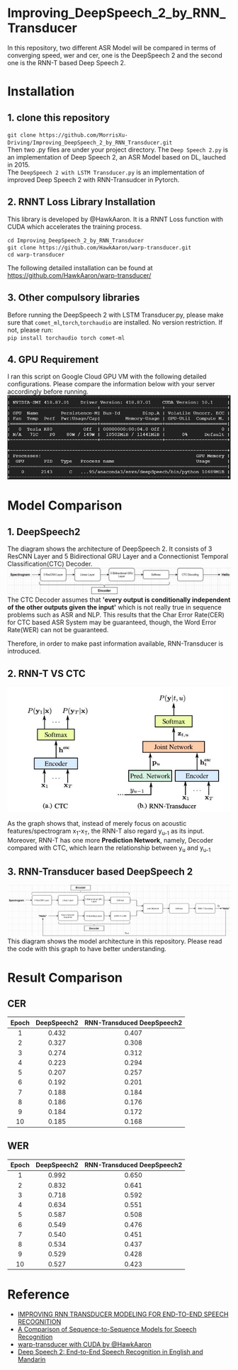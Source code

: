 # Improving_DeepSpeech_2_by_RNN_Transducer
In this repository, two different ASR Model will be compared in terms of converging speed, wer and cer, one is the DeepSpeech 2 and the second one is the RNN-T based Deep Speech 2.

# Installation
## 1. clone this repository
`git clone https://github.com/MorrisXu-Driving/Improving_DeepSpeech_2_by_RNN_Transducer.git`  
Then two .py files are under your project directory. The `Deep Speech 2.py` is an implementation of Deep Speech 2, an ASR Model based on DL, lauched in 2015.  
The `DeepSpeech 2 with LSTM Transducer.py` is an implementation of improved Deep Speech 2 with RNN-Transudcer in Pytorch.

## 2. RNNT Loss Library Installation
This library is developed by @HawkAaron. It is a RNNT Loss function with CUDA which accelerates the training process.    
```
cd Improving_DeepSpeech_2_by_RNN_Transducer
git clone https://github.com/HawkAaron/warp-transducer.git
cd warp-transducer
```
The following detailed installation can be found at https://github.com/HawkAaron/warp-transducer/

## 3. Other compulsory libraries
Before running the DeepSpeech 2 with LSTM Transducer.py, please make sure that `comet_ml`,`torch`,`torchaudio` are installed. No version restriction.
If not, please run:  
`pip install torchaudio torch comet-ml`

## 4. GPU Requirement
I ran this script on Google Cloud GPU VM with the following detailed configurations. Please compare the information below with your server accordingly before running.  
![Image](https://github.com/MorrisXu-Driving/Improving_DeepSpeech_2_by_RNN_Transducer/blob/master/readme_img/GPU.JPG)

# Model Comparison
## 1. DeepSpeech2
The diagram shows the architecture of DeepSpeech 2. It consists of 3 ResCNN Layer and 5 Bidirectional GRU Layer and a Connectionist Temporal Classification(CTC) Decoder.  
![Image](https://github.com/MorrisXu-Driving/Improving_DeepSpeech_2_by_RNN_Transducer/blob/master/readme_img/DEEPSPEECH2.JPG)  
The CTC Decoder assumes that **'every output is conditionally independent of the other outputs given the input'** which is not really true in sequence problems such as ASR and NLP. This results that the Char Error Rate(CER) for CTC based ASR System may be guaranteed, though, the Word Error Rate(WER) can not be guaranteed.  

Therefore, in order to make past information available, RNN-Transducer is introduced.
## 2. RNN-T VS CTC
<div align=center><img src="https://github.com/MorrisXu-Driving/Improving_DeepSpeech_2_by_RNN_Transducer/blob/master/readme_img/CTC_VS_Transducer.JPG"></div>


As the graph shows that, instead of merely focus on acoustic features/spectrogram x<sub>1</sub>-x<sub>T</sub>, the RNN-T also regard y<sub>u-1</sub> as its input. Moreover, RNN-T has one more **Prediction Network**, namely, Decoder compared with CTC, which learn the relationship between y<sub>u</sub> and y<sub>u-1</sub>

## 3. RNN-Transducer based DeepSpeech 2
![Image](https://github.com/MorrisXu-Driving/Improving_DeepSpeech_2_by_RNN_Transducer/blob/master/readme_img/Transducer.JPG)  
This diagram shows the model architecture in this repository. Please read the code with this graph to have better understanding.

# Result Comparison
## CER
| Epoch | DeepSpeech2   | RNN-Transduced DeepSpeech2 |
| :------:| :-------------: | :-------------: |
| 1| 0.432  | 0.407  |
| 2| 0.327  | 0.308  |
| 3| 0.274  | 0.312  |
| 4| 0.223  | 0.294  |
| 5| 0.207  | 0.257  |
| 6| 0.192  | 0.201  |
| 7| 0.188  | 0.184  |
| 8| 0.186  | 0.176  |
| 9| 0.184  | 0.172  |
| 10| 0.185  | 0.168  |

## WER
| Epoch | DeepSpeech2   | RNN-Transduced DeepSpeech2 |
| :------:| :-------------: | :-------------: |
| 1| 0.992  |  0.650  |
| 2| 0.832  |  0.641  |
| 3| 0.718  | 0.592  |
| 4| 0.634  | 0.551  |
| 5| 0.587  | 0.508  |
| 6| 0.549  | 0.476  |
| 7| 0.540  | 0.451  |
| 8| 0.534  | 0.437  |
| 9| 0.529  | 0.428  |
| 10| 0.527 | 0.423  |

# Reference
* [IMPROVING RNN TRANSDUCER MODELING FOR END-TO-END SPEECH RECOGNITION](https://arxiv.org/pdf/1909.12415.pdf)
* [A Comparison of Sequence-to-Sequence Models for Speech Recognition](https://www.isca-speech.org/archive/Interspeech_2017/pdfs/0233.PDF)
* [warp-transducer with CUDA by @HawkAaron](https://github.com/HawkAaron/warp-transducer)
* [Deep Speech 2: End-to-End Speech Recognition in English and Mandarin](https://arxiv.org/pdf/1512.02595.pdf)

